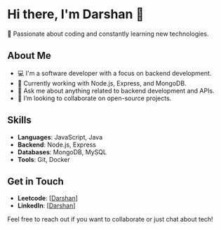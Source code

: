 # Hi there, I'm Darshan 👋

🚀 Passionate about coding and constantly learning new technologies.

## About Me

- 💻 I'm a software developer with a focus on backend development.
- 🌱 Currently working with Node.js, Express, and MongoDB.
- 💬 Ask me about anything related to backend development and APIs.
- 👯 I’m looking to collaborate on open-source projects.

## Skills

- **Languages**: JavaScript, Java
- **Backend**: Node.js, Express
- **Databases**: MongoDB, MySQL
- **Tools**: Git, Docker

## Get in Touch

- **Leetcode**: [[Darshan](https://leetcode.com/u/darshan_patil_275/)]
- **LinkedIn**: [[Darshan](https://www.linkedin.com/in/darshan-jomaling-patil-b82209282/)]


Feel free to reach out if you want to collaborate or just chat about tech!
